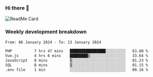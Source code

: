 ### Hi there 👋

<!--
**itzcy/itzcy** is a ✨ _special_ ✨ repository because its `README.md` (this file) appears on your GitHub profile.

Here are some ideas to get you started:

- 🔭 I’m currently working on ...
- 🌱 I’m currently learning ...
- 👯 I’m looking to collaborate on ...
- 🤔 I’m looking for help with ...
- 💬 Ask me about ...
- 📫 How to reach me: ...
- 😄 Pronouns: ...
- ⚡ Fun fact: ...
-->
![ReadMe Card](https://github-readme-stats.vercel.app/api?username=itzcy&show_icons=true&title_color=2d3198&icon_color=797cb8&text_color=24292e&bg_color=f6f8fa)

### Weekly development breakdown
<!--START_SECTION:waka-->

```txt
From: 06 January 2024 - To: 13 January 2024

PHP          7 hrs 47 mins   ████████████████░░░░░░░░░   63.80 %
Vue.js       4 hrs 6 mins    ████████▒░░░░░░░░░░░░░░░░   33.64 %
JavaScript   8 mins          ▒░░░░░░░░░░░░░░░░░░░░░░░░   01.23 %
SQL          8 mins          ▒░░░░░░░░░░░░░░░░░░░░░░░░   01.15 %
.env file    1 min           ░░░░░░░░░░░░░░░░░░░░░░░░░   00.16 %
```

<!--END_SECTION:waka-->
